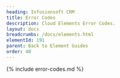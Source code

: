 ```yaml
---
heading: Infusionsoft CRM
title: Error Codes
description: Cloud Elements Error Codes.
layout: docs
breadcrumbs: /docs/elements.html
elementId: 191
parent: Back to Element Guides
order: 40
---
```


{% include error-codes.md %}
